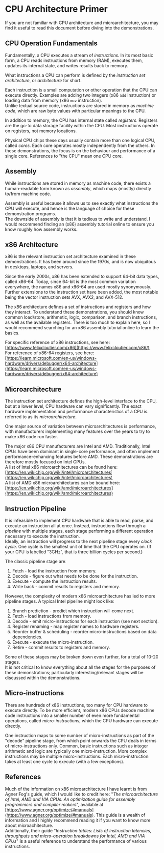 # CPU Architecture Primer

If you are not familiar with CPU architecture and microarchitecture, you may find it useful to read this document before diving into the demonstrations.

## CPU Operation Fundamentals

Fundamentally, a CPU executes a stream of *instructions*. In its most basic form, a CPU reads instructions from memory (RAM), executes them, updates its internal state, and writes results back to memory.

What instructions a CPU can perform is defined by the *instruction set architecture*, or *architecture* for short.

Each instruction is a small computation or other operation that the CPU can execute directly. Examples are adding two integers (x86 `add` instruction) or loading data from memory (x86 `mov` instruction).  
Unlike textual source code, instructions are stored in memory as *machine code*, which are raw byte values with particular meanings to the CPU.

In addition to memory, the CPU has internal state called *registers*. Registers are the go-to data storage facility within the CPU. Most instructions operate on registers, not memory locations.

Physical CPU chips these days usually contain more than one logical CPU, called *cores*. Each core operates mostly independently from the others. In these demonstrations, the focus is on the behaviour and performance of a single core. References to "the CPU" mean one CPU core.

## Assembly

While instructions are stored in memory as machine code, there exists a human-readable form known as *assembly*, which maps (mostly) directly to/from machine code.

Assembly is useful because it allows us to see exactly what instructions the CPU will execute, and hence is the language of choice for these demonstration programs.  
The downside of assembly is that it is tedious to write and understand. I would recommend finding an (x86) assembly tutorial online to ensure you know roughly how assembly works.

## x86 Architecture

x86 is the relevant instruction set architecture examined in these demonstrations. It has been around since the 1970s, and is now ubiquitous in desktops, laptops, and servers.

Since the early 2000s, x86 has been extended to support 64-bit data types, called x86-64. Today, since 64-bit is the most common variation everywhere, the names x86 and x86-64 are used mostly synonymously.  
Further extensions to the instruction set have been added, the most notable being the vector instruction sets AVX, AVX2, and AVX-512.

The x86 architecture defines a set of instructions and registers and how they interact. To understand these demonstrations, you should know common load/store, arithmetic, logic, comparison, and branch instructions, as well as the available registers. There is too much to explain here, so I would recommend searching for an x86 assembly tutorial online to learn the basics.

For specific reference of x86 instructions, see here: [https://www.felixcloutier.com/x86](https://www.felixcloutier.com/x86/)  
For reference of x86-64 registers, see here: [https://learn.microsoft.com/en-us/windows-hardware/drivers/debugger/x64-architecture](https://learn.microsoft.com/en-us/windows-hardware/drivers/debugger/x64-architecture)

## Microarchitecture

The instruction set architecture defines the high-level interface to the CPU, but at a lower level, CPU hardware can vary significantly. The exact hardware implementation and performance characteristics of a CPU is referred to as its *microarchitecture*.

One major source of variation between microarchitectures is performance, with manufacturers implementing many features over the years to try to make x86 code run faster.

The major x86 CPU manufacturers are Intel and AMD. Traditionally, Intel CPUs have been dominant in single-core performance, and often implement performance-enhancing features before AMD. These demonstrations are therefore mostly focused on Intel CPUs.  
A list of Intel x86 microarchitectures can be found here: [https://en.wikichip.org/wiki/intel/microarchitectures](https://en.wikichip.org/wiki/intel/microarchitectures)  
A list of AMD x86 microarchitectures can be bound here: [https://en.wikichip.org/wiki/amd/microarchitectures](https://en.wikichip.org/wiki/amd/microarchitectures)

## Instruction Pipeline

It is infeasible to implement CPU hardware that is able to read, parse, and execute an instruction all at once. Instead, instructions flow through a *pipeline* with multiple stages, each stage performing a different operation necessary to execute the instruction.  
Ideally, an instruction will progress to the next pipeline stage every *clock cycle*. One cycle is the smallest unit of time that the CPU operates on. (If your CPU is labelled "3GHz", that is three billion cycles per second.)

The classic pipeline stage are:

1. Fetch - load the instruction from memory.
2. Decode - figure out what needs to be done for the instruction.
3. Execute - compute the instruction results.
4. Write back - commit results to registers and memory.

However, the complexity of modern x86 microarchitecture has led to more pipeline stages. A typical Intel pipeline might look like:

1. Branch prediction - predict which instruction will come next.
2. Fetch - load instructions from memory.
3. Decode - emit micro-instructions for each instruction (see next section).
4. Register renaming - map register names to hardware registers.
5. Reorder buffer & scheduling - reorder micro-instructions based on data dependencies.
6. Execute - execute the micro-instruction.
7. Retire - commit results to registers and memory.

Some of these stages may be broken down even further, for a total of 10-20 stages.  
It is not critical to know everything about all the stages for the purposes of these demonstrations; particularly interesting/relevant stages will be discussed within the demonstrations.

## Micro-instructions

There are hundreds of x86 instructions, too many for CPU hardware to execute directly. To be more efficient, modern x86 CPUs decode machine code instructions into a smaller number of even more fundamental operations, called *micro-instructions*, which the CPU hardware can execute directly.

One instruction maps to some number of micro-instructions as part of the "decode" pipeline stage, from which point onwards the CPU deals in terms of micro-instructions only. Common, basic instructions such as integer arithmetic and logic are typically one micro-instruction. More complex instructions may be multiple micro-instructions. Each micro-instruction takes at least one cycle to execute (with a few exceptions).

## References

Much of the information on x86 microarchitecture I have learnt is from Agner Fog's guide, which I would like to credit here: "*The microarchitecture of Intel, AMD and VIA CPUs: An optimization guide for assembly programmers and compiler makers*", available at [https://www.agner.org/optimize/#manuals](https://www.agner.org/optimize/#manuals). This guide is a wealth of information and I highly recommend reading it if you want to know more about microachitecture.  
Additionally, their guide "*Instruction tables: Lists of instruction latencies, throughputs and micro-operation breakdowns for Intel, AMD and VIA CPUs*" is a useful reference to understand the performance of various instructions.
